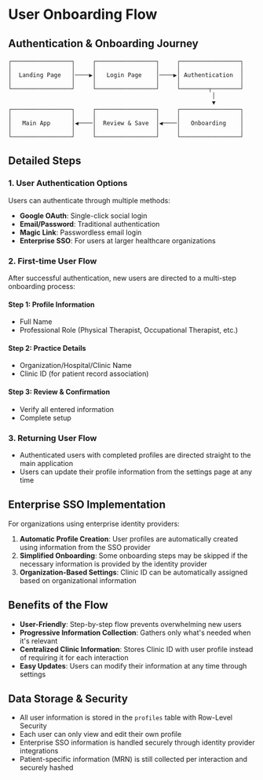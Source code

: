 # User Onboarding Flow

## Authentication & Onboarding Journey

```
┌─────────────────┐     ┌─────────────────┐     ┌─────────────────┐
│                 │     │                 │     │                 │
│  Landing Page   │────▶│   Login Page    │────▶│ Authentication  │
│                 │     │                 │     │                 │
└─────────────────┘     └─────────────────┘     └────────┬────────┘
                                                          │
                                                          ▼
┌─────────────────┐     ┌─────────────────┐     ┌─────────────────┐
│                 │     │                 │     │                 │
│   Main App      │◀────│  Review & Save  │◀────│   Onboarding    │
│                 │     │                 │     │                 │
└─────────────────┘     └─────────────────┘     └─────────────────┘
```

## Detailed Steps

### 1. User Authentication Options

Users can authenticate through multiple methods:

- **Google OAuth**: Single-click social login
- **Email/Password**: Traditional authentication
- **Magic Link**: Passwordless email login
- **Enterprise SSO**: For users at larger healthcare organizations

### 2. First-time User Flow

After successful authentication, new users are directed to a multi-step onboarding process:

#### Step 1: Profile Information
- Full Name
- Professional Role (Physical Therapist, Occupational Therapist, etc.)

#### Step 2: Practice Details
- Organization/Hospital/Clinic Name
- Clinic ID (for patient record association)

#### Step 3: Review & Confirmation
- Verify all entered information
- Complete setup

### 3. Returning User Flow

- Authenticated users with completed profiles are directed straight to the main application
- Users can update their profile information from the settings page at any time

## Enterprise SSO Implementation

For organizations using enterprise identity providers:

1. **Automatic Profile Creation**: User profiles are automatically created using information from the SSO provider
2. **Simplified Onboarding**: Some onboarding steps may be skipped if the necessary information is provided by the identity provider
3. **Organization-Based Settings**: Clinic ID can be automatically assigned based on organizational information

## Benefits of the Flow

- **User-Friendly**: Step-by-step flow prevents overwhelming new users
- **Progressive Information Collection**: Gathers only what's needed when it's relevant
- **Centralized Clinic Information**: Stores Clinic ID with user profile instead of requiring it for each interaction
- **Easy Updates**: Users can modify their information at any time through settings

## Data Storage & Security

- All user information is stored in the `profiles` table with Row-Level Security
- Each user can only view and edit their own profile
- Enterprise SSO information is handled securely through identity provider integrations
- Patient-specific information (MRN) is still collected per interaction and securely hashed 